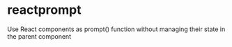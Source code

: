 # reactprompt
Use React components as prompt() function without managing their state in the parent component
